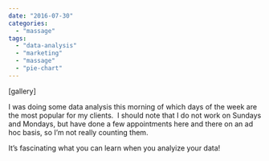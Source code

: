 ```yaml
---
date: "2016-07-30"
categories: 
  - "massage"
tags: 
  - "data-analysis"
  - "marketing"
  - "massage"
  - "pie-chart"
---
```


\[gallery\]

I was doing some data analysis this morning of which days of the week are the most popular for my clients.  I should note that I do not work on Sundays and Mondays, but have done a few appointments here and there on an ad hoc basis, so I’m not really counting them.   

It’s fascinating what you can learn when you analyize your data!
